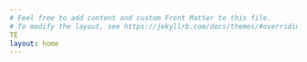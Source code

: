 ```yaml
---
# Feel free to add content and custom Front Matter to this file.
# To modify the layout, see https://jekyllrb.com/docs/themes/#overriding-theme-defaults
TE
layout: home
---
```

<script>
  if (window.netlifyIdentity) {
    window.netlifyIdentity.on("init", user => {
      if (!user) {
        window.netlifyIdentity.on("login", () => {
          document.location.href = "/admin/";
        });
      }
    });
  }
</script>